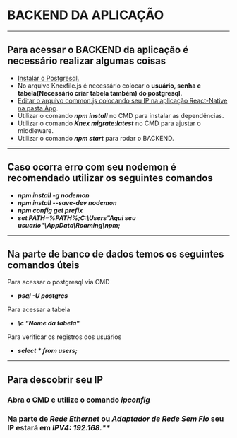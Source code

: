 # **BACKEND DA APLICAÇÃO**

***

## **Para acessar o BACKEND da aplicação é necessário realizar algumas coisas**

* [Instalar o Postgresql.](https://www.postgresql.org/download/)
* No arquivo Knexfile.js é necessário colocar o **usuário, senha e tabela(Necessário criar tabela também) do postgresql.**
* [Editar o arquivo common.js colocando seu IP na aplicação React-Native na pasta App](https://bitbucket.org/xrundevelopment/tcc/src/master/). 
* Utilizar o comando ***npm install*** no CMD para instalar as dependências.
* Utilizar o comando ***Knex migrate:latest*** no CMD para ajustar o middleware.
* Utilizar o comando ***npm start*** para rodar o BACKEND.
***
## **Caso ocorra erro com seu nodemon é recomendado utilizar os seguintes comandos**

* ***npm install -g nodemon***
* ***npm install --save-dev nodemon***
* ***npm config get prefix***
* ***set PATH=%PATH%;C:\Users\"Aqui seu usuario"\AppData\Roaming\npm;***
***
## **Na parte de banco de dados temos os seguintes comandos úteis**
Para acessar o postgresql via CMD
* ***psql -U postgres***
 
 Para acessar a tabela
* ***\c "Nome da tabela"***


Para verificar os registros dos usuários
* ***select * from users;***
***
## **Para descobrir seu IP**

### Abra o CMD e utilize o comando ***ipconfig***
### Na parte de ***Rede Ethernet*** ou ***Adaptador de Rede Sem Fio*** seu **IP** estará em ___IPV4: 192.168.**___